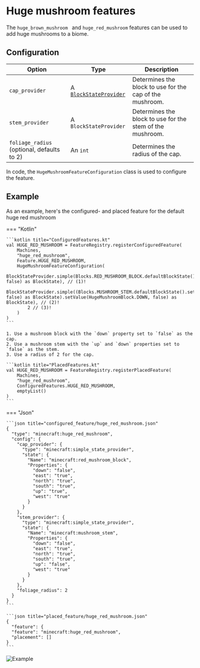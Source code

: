 # Huge mushroom features

The `huge_brown_mushroom ` and `huge_red_mushroom` features can be used to add huge mushrooms to a biome.

## Configuration

| Option                                     | Type                                                    | Description                                               |
|--------------------------------------------|---------------------------------------------------------|-----------------------------------------------------------|
| `cap_provider`                             | A [`BlockStateProvider`](../../block-state-provider.md) | Determines the block to use for the cap of the mushroom.  |
| `stem_provider`                            | A `BlockStateProvider`                                  | Determines the block to use for the stem of the mushroom. |
| `foliage_radius` (optional, defaults to 2) | An `int`                                                | Determines the radius of the cap.                         |

In code, the `HugeMushroomFeatureConfiguration` class is used to configure the feature.

## Example

As an example, here's the configured- and placed feature for the default huge red mushroom

=== "Kotlin"

    ```kotlin title="ConfiguredFeatures.kt"
    val HUGE_RED_MUSHROOM = FeatureRegistry.registerConfiguredFeature(
        Machines,
        "huge_red_mushroom",
        Feature.HUGE_RED_MUSHROOM,
        HugeMushroomFeatureConfiguration(
            BlockStateProvider.simple(Blocks.RED_MUSHROOM_BLOCK.defaultBlockState().setValue(HugeMushroomBlock.DOWN, false) as BlockState), // (1)!
            BlockStateProvider.simple((Blocks.MUSHROOM_STEM.defaultBlockState().setValue(HugeMushroomBlock.UP, false) as BlockState).setValue(HugeMushroomBlock.DOWN, false) as BlockState), // (2)! 
            2 // (3)!
        )
    )
    ```

    1. Use a mushroom block with the `down` property set to `false` as the cap.
    2. Use a mushroom stem with the `up` and `down` properties set to `false` as the stem.
    3. Use a radius of 2 for the cap.

    ```kotlin title="PlacedFeatures.kt"
    val HUGE_RED_MUSHROOM = FeatureRegistry.registerPlacedFeature(
        Machines,
        "huge_red_mushroom",
        ConfiguredFeatures.HUGE_RED_MUSHROOM,
        emptyList()
    )
    ```

=== "Json"

    ```json title="configured_feature/huge_red_mushroom.json"
    {
      "type": "minecraft:huge_red_mushroom",
      "config": {
        "cap_provider": {
          "type": "minecraft:simple_state_provider",
          "state": {
            "Name": "minecraft:red_mushroom_block",
            "Properties": {
              "down": "false",
              "east": "true",
              "north": "true",
              "south": "true",
              "up": "true",
              "west": "true"
            }
          }
        },
        "stem_provider": {
          "type": "minecraft:simple_state_provider",
          "state": {
            "Name": "minecraft:mushroom_stem",
            "Properties": {
              "down": "false",
              "east": "true",
              "north": "true",
              "south": "true",
              "up": "false",
              "west": "true"
            }
          }
        },  
        "foliage_radius": 2
      }
    }
    ```

    ```json title="placed_feature/huge_red_mushroom.json"
    {
      "feature": {
      "feature": "minecraft:huge_red_mushroom",
      "placement": []
    }
    ```

![Example](https://i.imgur.com/dYXdv36.jpeg)